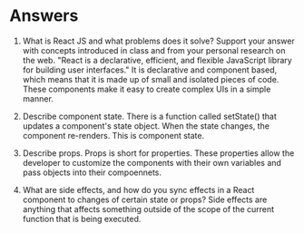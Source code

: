 # Answers

1. What is React JS and what problems does it solve? Support your answer with concepts introduced in class and from your personal research on the web.
    "React is a declarative, efficient, and flexible JavaScript library for building user interfaces."
    It is declarative and component based, which means that it is made up of small and isolated pieces of code. These components make it easy to create complex UIs in a simple manner.

1. Describe component state.
    There is a function called setState() that updates a component's state object. When the state changes, the component re-renders. This is component state. 

1. Describe props.
    Props is short for properties. These properties allow the developer to customize the components with their own variables and pass objects into their compoennets.

1. What are side effects, and how do you sync effects in a React component to changes of certain state or props?
    Side effects are anything that affects something outside of the scope of the current function that is being executed.